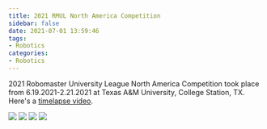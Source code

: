 ```yaml
---
title: 2021 RMUL North America Competition
sidebar: false
date: 2021-07-01 13:59:46
tags: 
- Robotics
categories:
- Robotics
---
```


2021 Robomaster University League North America Competition took place from 6.19.2021-2.21.2021 at Texas A&M University, College Station, TX. Here's a [timelapse video](https://www.bilibili.com/video/BV1Q54y1H7n2/).

<!--more-->

<img style="background:none; border:none; box-shadow:none;" src="DSC_2153.jpeg"/>

<img style="background:none; border:none; box-shadow:none;" src="DSC_2650.jpeg"/>

<img style="background:none; border:none; box-shadow:none;" src="DSC_1287.jpeg"/>

<img style="background:none; border:none; box-shadow:none;" src="DSC_2014.jpeg"/>